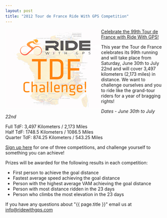 ```yaml
---
layout: post
title: "2012 Tour de France Ride With GPS Competition"
---
```

<a href=""><img style="float:left;" src="/images/post_images/tdf_challenge_250.jpg"></a> <a href="http://ridewithgps.com/competitions/tour-de-france">Celebrate the 99th Tour de France with Ride With GPS!</a>

This year the Tour de France celebrates its 99th running and will take place from Saturday, June 30th to July 22nd and will cover 3,497 kilometers (2,173 miles) in distance. We want to challenge ourselves and you to ride like the grand-tour riders for a year of bragging rights! 

_Dates - June 30th to July 22nd_
 
Full TdF: 3,497 Kilometers / 2,173 Miles <br />
Half TdF: 1748.5 Kilometers / 1086.5 Miles <br />
Quarter TdF: 874.25 Kilometers / 543.25 Miles <br />

<a href="http://ridewithgps.com/competitions/tour-de-france">Sign up here</a> for one of three competitions, and challenge yourself to something you can achieve!


Prizes will be awarded for the following results in each competition:

- First person to achieve the goal distance
- Fastest average speed achieving the goal distance
- Person with the highest average VAM achieving the goal distance
- Person with most distance ridden in the 23 days
- Person who climbs the most elevation in the 23 days

If you have any questions about "{{ page.title }}" email us at <a href="mailto:info@ridewithgps.com">info@ridewithgps.com</a>
